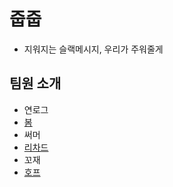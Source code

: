 # 줍줍

- 지워지는 슬랙메시지, 우리가 주워줄게

## 팀원 소개

- 연로그
- [봄](bom.md)
- 써머
- [리차드](./richard.md)
- 꼬재
- [호프](https://github.com/moonheekim0118/pickpick-git-mission/blob/feature/hope/hope.md)
